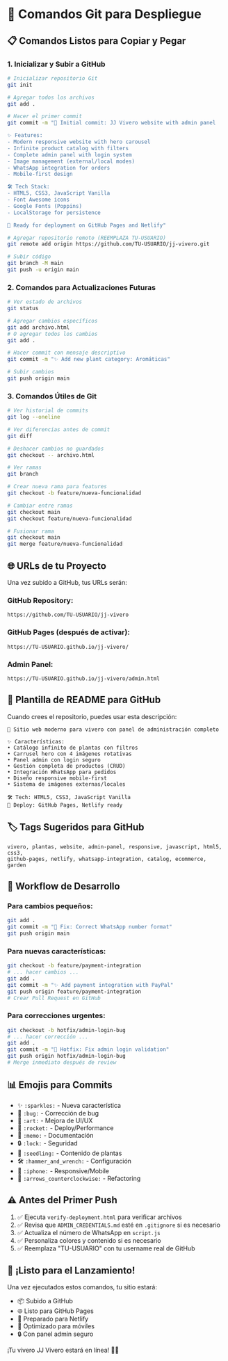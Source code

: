 # 🐙 Comandos Git para Despliegue

## 📋 Comandos Listos para Copiar y Pegar

### 1. **Inicializar y Subir a GitHub**

```bash
# Inicializar repositorio Git
git init

# Agregar todos los archivos
git add .

# Hacer el primer commit
git commit -m "🌱 Initial commit: JJ Vivero website with admin panel

✨ Features:
- Modern responsive website with hero carousel
- Infinite product catalog with filters
- Complete admin panel with login system
- Image management (external/local modes)
- WhatsApp integration for orders
- Mobile-first design

🛠️ Tech Stack:
- HTML5, CSS3, JavaScript Vanilla
- Font Awesome icons
- Google Fonts (Poppins)
- LocalStorage for persistence

🚀 Ready for deployment on GitHub Pages and Netlify"

# Agregar repositorio remoto (REEMPLAZA TU-USUARIO)
git remote add origin https://github.com/TU-USUARIO/jj-vivero.git

# Subir código
git branch -M main
git push -u origin main
```

### 2. **Comandos para Actualizaciones Futuras**

```bash
# Ver estado de archivos
git status

# Agregar cambios específicos
git add archivo.html
# O agregar todos los cambios
git add .

# Hacer commit con mensaje descriptivo
git commit -m "✨ Add new plant category: Aromáticas"

# Subir cambios
git push origin main
```

### 3. **Comandos Útiles de Git**

```bash
# Ver historial de commits
git log --oneline

# Ver diferencias antes de commit
git diff

# Deshacer cambios no guardados
git checkout -- archivo.html

# Ver ramas
git branch

# Crear nueva rama para features
git checkout -b feature/nueva-funcionalidad

# Cambiar entre ramas
git checkout main
git checkout feature/nueva-funcionalidad

# Fusionar rama
git checkout main
git merge feature/nueva-funcionalidad
```

## 🌐 URLs de tu Proyecto

Una vez subido a GitHub, tus URLs serán:

### **GitHub Repository:**
```
https://github.com/TU-USUARIO/jj-vivero
```

### **GitHub Pages (después de activar):**
```
https://TU-USUARIO.github.io/jj-vivero/
```

### **Admin Panel:**
```
https://TU-USUARIO.github.io/jj-vivero/admin.html
```

## 📝 Plantilla de README para GitHub

Cuando crees el repositorio, puedes usar esta descripción:

```
🌱 Sitio web moderno para vivero con panel de administración completo

✨ Características:
• Catálogo infinito de plantas con filtros
• Carrusel hero con 4 imágenes rotativas  
• Panel admin con login seguro
• Gestión completa de productos (CRUD)
• Integración WhatsApp para pedidos
• Diseño responsive mobile-first
• Sistema de imágenes externas/locales

🛠️ Tech: HTML5, CSS3, JavaScript Vanilla
🚀 Deploy: GitHub Pages, Netlify ready
```

## 🏷️ Tags Sugeridos para GitHub

```
vivero, plantas, website, admin-panel, responsive, javascript, html5, css3, 
github-pages, netlify, whatsapp-integration, catalog, ecommerce, garden
```

## 🔄 Workflow de Desarrollo

### **Para cambios pequeños:**
```bash
git add .
git commit -m "🐛 Fix: Correct WhatsApp number format"
git push origin main
```

### **Para nuevas características:**
```bash
git checkout -b feature/payment-integration
# ... hacer cambios ...
git add .
git commit -m "✨ Add payment integration with PayPal"
git push origin feature/payment-integration
# Crear Pull Request en GitHub
```

### **Para correcciones urgentes:**
```bash
git checkout -b hotfix/admin-login-bug
# ... hacer corrección ...
git add .
git commit -m "🚨 Hotfix: Fix admin login validation"
git push origin hotfix/admin-login-bug
# Merge inmediato después de review
```

## 📊 Emojis para Commits

- ✨ `:sparkles:` - Nueva característica
- 🐛 `:bug:` - Corrección de bug
- 🎨 `:art:` - Mejora de UI/UX
- 🚀 `:rocket:` - Deploy/Performance
- 📝 `:memo:` - Documentación
- 🔒 `:lock:` - Seguridad
- 🌱 `:seedling:` - Contenido de plantas
- 🛠️ `:hammer_and_wrench:` - Configuración
- 📱 `:iphone:` - Responsive/Mobile
- 🔄 `:arrows_counterclockwise:` - Refactoring

## ⚠️ Antes del Primer Push

1. ✅ Ejecuta `verify-deployment.html` para verificar archivos
2. ✅ Revisa que `ADMIN_CREDENTIALS.md` esté en `.gitignore` si es necesario
3. ✅ Actualiza el número de WhatsApp en `script.js`
4. ✅ Personaliza colores y contenido si es necesario
5. ✅ Reemplaza "TU-USUARIO" con tu username real de GitHub

## 🎉 ¡Listo para el Lanzamiento!

Una vez ejecutados estos comandos, tu sitio estará:
- 📦 Subido a GitHub
- 🌐 Listo para GitHub Pages
- 🚀 Preparado para Netlify
- 📱 Optimizado para móviles
- 🔒 Con panel admin seguro

¡Tu vivero JJ Vivero estará en línea! 🌱✨